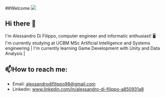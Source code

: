 ##Welcome 
![](https://github.com/AleDiFi/WelcomeGifGitHub.gif)

## Hi there 👋
I'm Alessandro Di Filippo, computer engineer and informatic enthusiast! 🖥️ I'm currently studying at UCBM MSc Artificial Intelligence and Systems engineering | I'm currently learning Game Development with Unity and Data Analysis |

## 📫How to reach me:
  - Email: alessandrodifilippo98@gmail.com
  - Linkedin: www.linkedin.com/in/alessandro-di-filippo-a850931a8

<!--
**AleDiFi/AleDiFi** is a ✨ _special_ ✨ repository because its `README.md` (this file) appears on your GitHub profile.

Here are some ideas to get you started:

- 🔭 I’m currently working on ...
- 🌱 I’m currently learning ...
- 👯 I’m looking to collaborate on ...
- 🤔 I’m looking for help with ...
- 💬 Ask me about ...
- 📫 How to reach me: ...
- 😄 Pronouns: ...
- ⚡ Fun fact: ...
-->
